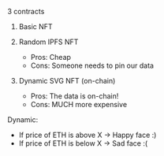 3 contracts

1. Basic NFT

2. Random IPFS NFT

    - Pros: Cheap
    - Cons: Someone needs to pin our data

3. Dynamic SVG NFT (on-chain)
    - Pros: The data is on-chain!
    - Cons: MUCH more expensive

Dynamic:

-   If price of ETH is above X -> Happy face :)
-   If price of ETH is below X -> Sad face :(
